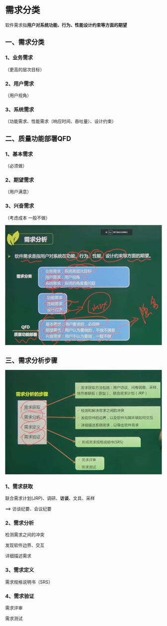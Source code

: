 # 需求分类

软件需求指**用户对系统功能、行为、性能设计约束等方面的期望**

## 一、需求分类

### 1、业务需求

（更高的层次目标）

### 2、用户需求

（用户视角）

### 3、系统需求

（功能需求、性能需求（响应时间、吞吐量）、设计约束）



## 二、质量功能部署QFD

### 1、基本需求

（必须做）

### 2、期望需求

（用户满意）

### 3、兴奋需求

（考虑成本 一般不做）



![image-20210322150529792](https://github.com/laughingfuzihao/Information-system-project-manager/blob/master/picture/image-20210322150529792.png)

## 三、需求分析步骤

![image-20210322150615713](https://github.com/laughingfuzihao/Information-system-project-manager/blob/master/picture/image-20210322150615713.png)

### 1、需求获取

联合需求计划(JRP)、调研、**访谈**、文具、采样

==> 访谈纪要、会议纪要



### 2、需求分析

检测需求之间的冲突

发现软件边界、交互

详细描述需求



### 3、需求定义

需求规格说明书（SRS）



### 4、需求验证

需求评审

需求测试





































